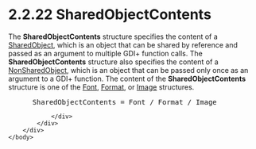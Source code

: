 <html dir="LTR" xmlns:mshelp="http://msdn.microsoft.com/mshelp" xmlns:ddue="http://ddue.schemas.microsoft.com/authoring/2003/5" xmlns:xlink="http://www.w3.org/1999/xlink" xmlns:tool="http://www.microsoft.com/tooltip">
    <head>
        <meta http-equiv="Content-Type" content="text/html; CHARSET=utf-8"></meta>
        <meta name="save" content="history"></meta>
        <title>2.2.22 SharedObjectContents</title>
        <xml>
            <mshelp:toctitle title="2.2.22 SharedObjectContents"></mshelp:toctitle>
            <mshelp:rltitle title="[MS-RGDI]: SharedObjectContents"></mshelp:rltitle>
            <mshelp:keyword index="A" term="aa86e07c-a153-4aea-a411-c69b4179b1ce"></mshelp:keyword>
            <mshelp:attr name="DCSext.ContentType" value="open specification"></mshelp:attr>
            <mshelp:attr name="AssetID" value="aa86e07c-a153-4aea-a411-c69b4179b1ce"></mshelp:attr>
            <mshelp:attr name="TopicType" value="kbRef"></mshelp:attr>
            <mshelp:attr name="DCSext.Title" value="[MS-RGDI]: SharedObjectContents" />
        </xml>
    </head>
    <body>
        <div id="header">
            <h1 class="heading">2.2.22 SharedObjectContents</h1>
        </div>
        <div id="mainSection">
            <div id="mainBody">
                <div id="allHistory" class="saveHistory"></div>
                <div id="sectionSection0" class="section" name="collapseableSection">
                    

<p>The <b>SharedObjectContents</b> structure specifies the
content of a <a href="781c2b12-8756-4734-93f4-f966b1fd9f69.md">SharedObject</a>,
which is an object that can be shared by reference and passed as an argument to
multiple GDI+ function calls. The <b>SharedObjectContents</b> structure also
specifies the content of a <a href="dfc153fe-8b8a-4e7f-af5f-e5c6dd3ec23c.md">NonSharedObject</a>,
which is an object that can be passed only once as an argument to a GDI+
function. The content of the <b>SharedObjectContents</b> structure is one of
the <a href="ebbd0c06-4c68-4335-897e-577737d21387.md">Font</a>, <a href="e00f31f3-41c5-47e7-a902-d2e533892727.md">Format</a>, or <a href="b56dd4fa-9cc1-4355-9d13-cbd52f9f3b83.md">Image</a> structures.</p>

<dl>
<dd>
<div><pre> SharedObjectContents = Font / Format / Image
</pre></div>
</dd></dl>


                </div>
            </div>
        </div>
    </body>
</html>